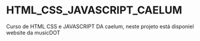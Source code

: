 # HTML_CSS_JAVASCRIPT_CAELUM
 Curso de HTML CSS e JAVASCRIPT DA caelum, neste projeto está disponiel website da musicDOT
